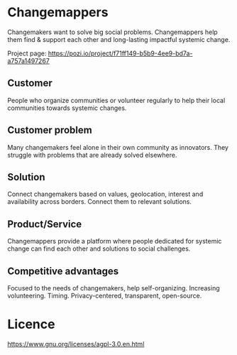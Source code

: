 # Changemappers
Changemakers want to solve big social problems. Changemappers help them find &amp; support each other and long-lasting impactful systemic change.

Project page: https://pozi.io/project/f71ff149-b5b9-4ee9-bd7a-a757a1497267

## Customer
People who organize communities or volunteer regularly to help their local communities towards systemic changes.

## Customer problem
Many changemakers feel alone in their own community as innovators. They struggle with problems that are already solved elsewhere.

## Solution
Connect changemakers based on values, geolocation, interest and availability across borders. Connect them to relevant solutions.

## Product/Service
Changemappers provide a platform where people dedicated for systemic change can find each other and solutions to social challenges.

## Competitive advantages
Focused to the needs of changemakers, help self-organizing. Increasing volunteering. Timing. Privacy-centered, transparent, open-source.

# Licence
https://www.gnu.org/licenses/agpl-3.0.en.html
